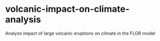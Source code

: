 # volcanic-impact-on-climate-analysis
Analyze impact of large volcanic eruptions on climate in the FLOR model
